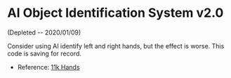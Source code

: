 # AI Object Identification System v2.0
(Depleted -- 2020/01/09)

Consider using AI identify left and right hands, but the effect is worse. This code is saving for record.

* Reference: [11k Hands](https://sites.google.com/view/11khands)